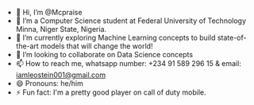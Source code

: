 - 👋 Hi, I’m @Mcpraise
- 👀 I’m a Computer Science student at Federal University of Technology Minna, Niger State, Nigeria.
- 🌱 I’m currently exploring Machine Learning concepts to build state-of-the-art models that will change the world!
- 💞️ I’m looking to collaborate on Data Science concepts
- 📫 How to reach me, whatsapp number: +234 91 589 296 15 & email: iamleostein001@gmail.com
- 😄 Pronouns: he/him
- ⚡ Fun fact: I'm a pretty good player on call of duty mobile.

<!---
Mcpraise/Mcpraise is a ✨ special ✨ repository because its `README.md` (this file) appears on your GitHub profile.
You can click the Preview link to take a look at your changes.
--->
